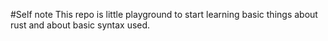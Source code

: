 #Self note
This repo is little playground to start learning basic things about rust and about basic syntax used.
